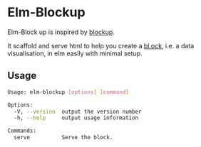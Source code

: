 # Elm-Blockup

Elm-Block up is inspired by [blockup](https://github.com/gabrielflorit/blockup).

It scaffold and serve html to help you create a [bl.ock](https://bl.ocks.org), i.e. a data visualisation, in elm easily with minimal setup.

## Usage

```sh
Usage: elm-blockup [options] [command]

Options:
  -V, --version  output the version number
  -h, --help     output usage information

Commands:
  serve          Serve the block.
```
